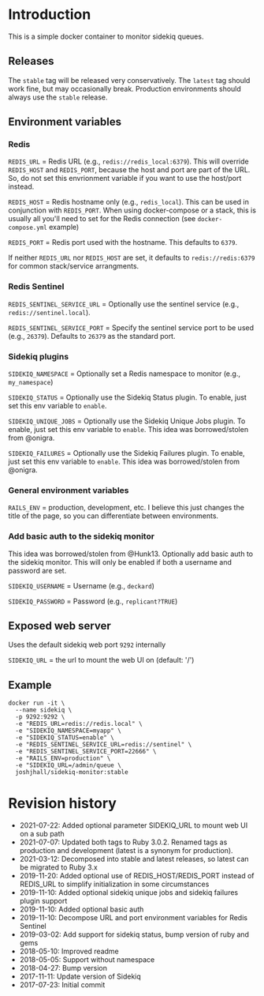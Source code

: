 # Introduction
This is a simple docker container to monitor sidekiq queues.

## Releases

The `stable` tag will be released very conservatively.  The `latest` tag should work fine, but may occasionally break.  Production environments should always use the `stable` release.

## Environment variables

### Redis

`REDIS_URL` = Redis URL (e.g., `redis://redis_local:6379`).  This will override `REDIS_HOST` and `REDIS_PORT`, because the host and port are part of the URL.  So, do not set this envrionment variable if you want to use the host/port instead.

`REDIS_HOST` = Redis hostname only (e.g., `redis_local`).  This can be used in conjunction with `REDIS_PORT`.  When using docker-compose or a stack, this is usually all you'll need to set for the Redis connection (see `docker-compose.yml` example)

`REDIS_PORT` = Redis port used with the hostname.  This defaults to `6379`.

If neither `REDIS_URL` nor `REDIS_HOST` are set, it defaults to `redis://redis:6379` for common stack/service arrangments.

### Redis Sentinel

`REDIS_SENTINEL_SERVICE_URL` = Optionally use the sentinel service (e.g., `redis://sentinel.local`).

`REDIS_SENTINEL_SERVICE_PORT` = Specify the sentinel service port to be used (e.g., `26379`).  Defaults to `26379` as the standard port.

### Sidekiq plugins

`SIDEKIQ_NAMESPACE` = Optionally set a Redis namespace to monitor (e.g., `my_namespace`)

`SIDEKIQ_STATUS` = Optionally use the Sidekiq Status plugin.  To enable, just set this env variable to `enable`.

`SIDEKIQ_UNIQUE_JOBS` = Optionally use the Sidekiq Unique Jobs plugin.  To enable, just set this env variable to `enable`.  This idea was borrowed/stolen from @onigra.

`SIDEKIQ_FAILURES` = Optionally use the Sidekiq Failures plugin.  To enable, just set this env variable to `enable`.  This idea was borrowed/stolen from @onigra.

### General environment variables

`RAILS_ENV` = production, development, etc.  I believe this just changes the title of the page, so you can differentiate between environments.

### Add basic auth to the sidekiq monitor

This idea was borrowed/stolen from @Hunk13.  Optionally add basic auth to the sidekiq monitor.  This will only be enabled if both a username and password are set.

`SIDEKIQ_USERNAME` = Username (e.g., `deckard`)

`SIDEKIQ_PASSWORD` = Password (e.g., `replicant?TRUE`)


## Exposed web server

Uses the default sidekiq web port `9292` internally

`SIDEKIQ_URL` = the url to mount the web UI on (default: '/')


## Example
```
docker run -it \
  --name sidekiq \
  -p 9292:9292 \
  -e "REDIS_URL=redis://redis.local" \
  -e "SIDEKIQ_NAMESPACE=myapp" \
  -e "SIDEKIQ_STATUS=enable" \
  -e "REDIS_SENTINEL_SERVICE_URL=redis://sentinel" \
  -e "REDIS_SENTINEL_SERVICE_PORT=22666" \
  -e "RAILS_ENV=production" \
  -e "SIDEKIQ_URL=/admin/queue \
  joshjhall/sidekiq-monitor:stable
```


# Revision history

* 2021-07-22: Added optional parameter SIDEKIQ_URL to mount web UI on a sub path
* 2021-07-07: Updated both tags to Ruby 3.0.2.  Renamed tags as production and development (latest is a synonym for production).
* 2021-03-12: Decomposed into stable and latest releases, so latest can be migrated to Ruby 3.x
* 2019-11-20: Added optional use of REDIS_HOST/REDIS_PORT instead of REDIS_URL to simplify initialization in some circumstances
* 2019-11-10: Added optional sidekiq unique jobs and sidekiq failures plugin support
* 2019-11-10: Added optional basic auth
* 2019-11-10: Decompose URL and port environment variables for Redis Sentinel
* 2019-03-02: Add support for sidekiq status, bump version of ruby and gems
* 2018-05-10: Improved readme
* 2018-05-05: Support without namespace
* 2018-04-27: Bump version
* 2017-11-11: Update version of Sidekiq
* 2017-07-23: Initial commit
